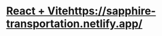 # [React + Vite](https://sapphire-transportation.netlify.app/)https://sapphire-transportation.netlify.app/


